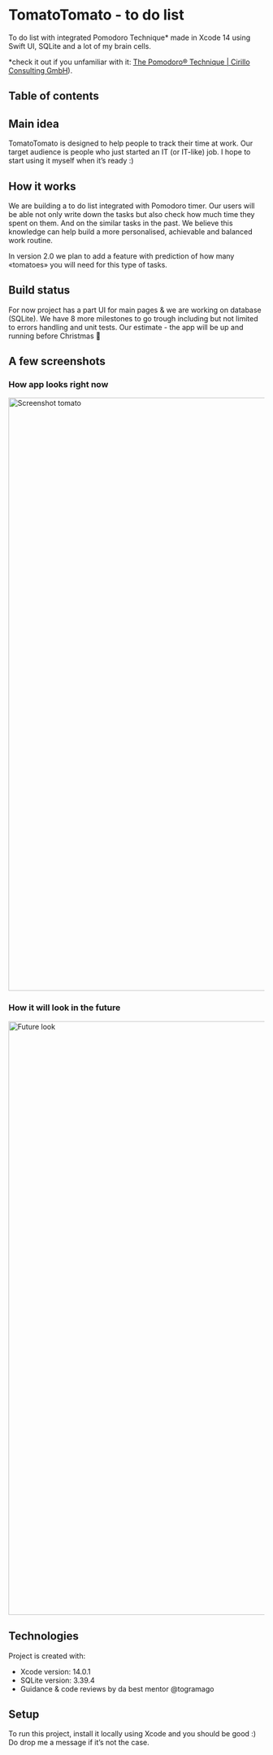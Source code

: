 # TomatoTomato - to do list

To do list with integrated Pomodoro Technique* made in Xcode 14 using Swift UI, SQLite and a lot of my brain cells.

 *check it out if you unfamiliar with it: [The Pomodoro® Technique | Cirillo Consulting GmbH](https://francescocirillo.com/products/the-pomodoro-technique)).

## Table of contents



## Main idea
TomatoTomato is designed to help people to track their time at work.
Our target audience is people who just started an IT (or IT-like) job.
I hope to start using it myself when it’s ready :)

## How it works
We are building a to do list integrated with Pomodoro timer. Our users will be able not only write down the tasks but also check how much time they spent on them.  And on the similar tasks in the past. We believe this knowledge can help build a more personalised, achievable and balanced work routine.

In version 2.0 we plan to add a feature with prediction of how many «tomatoes» you will need for this type of tasks.

## Build status
For now project has a part UI for main pages & we are working on database (SQLite). We have 8 more milestones to go trough including but not limited to errors handling and unit tests.
Our estimate - the app will be up and running before Christmas 🎄

## A few screenshots
### How app looks right now

<img width="1167" alt="Screenshot tomato" src="https://user-images.githubusercontent.com/45575272/196437076-1665ee0b-9943-40c3-af22-dc87ea4b094c.png">

### How it will look in the future

<img width="1168" alt="Future look" src="https://user-images.githubusercontent.com/45575272/196436981-e4bcab01-d3c6-4706-a55e-a67cca5d9327.png">

## Technologies
Project is created with:
* Xcode version: 14.0.1
* SQLite version: 3.39.4
* Guidance & code reviews by da best mentor @togramago

## Setup
To run this project, install it locally using Xcode and you should
be good :)
Do drop me a message if it’s not the case.
